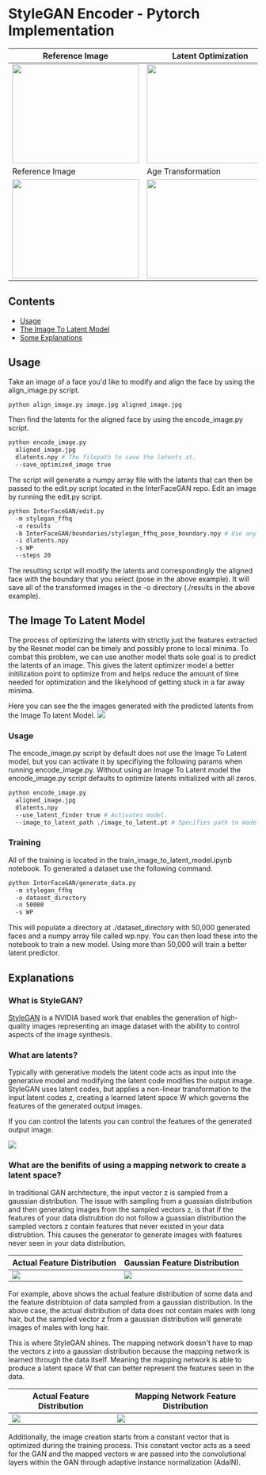 # StyleGAN Encoder - Pytorch Implementation
| Reference Image  | Latent Optimization  | Gender Transformation  | Pose Transformation  |
|---|---|---|---|
| <img src="assets/images/test_01/test_01.png" width="256px" height="200px">  | <img src="assets/images/test_01/test_01_optimization.gif" width="256px" height="200px">  | <img src="assets/images/test_01/gender/test_01_w_to_m.gif" width="256px" height="200px">  | <img src="assets/images/test_01/pose/test_01_pose.gif" width="256px" height="200px">  |
|Reference Image | Age Transformation | Gender Transformation | Glasses Transformation |
| <img src="assets/images/test_02/test_02.jpg" width="256px" height="200px">  | <img src="assets/images/test_02/age/test_02_age.gif" width="256px" height="200px">  | <img src="assets/images/test_02/gender/test_02_gender.gif" width="256px" height="200px">  | <img src="assets/images/test_02/glasses/test_02_glasses.gif" width="256px" height="200px">  |

## Contents
- [Usage](#usage)
- [The Image To Latent Model](#the-image-to-latent-model)
- [Some Explanations](#explanations)

## Usage
Take an image of a face you'd like to modify and align the face by using the align_image.py script.

```bash
python align_image.py image.jpg aligned_image.jpg

```

Then find the latents for the aligned face by using the encode_image.py script.
```bash
python encode_image.py
  aligned_image.jpg
  dlatents.npy # The filepath to save the latents at.
  --save_optimized_image true
```

The script will generate a numpy array file with the latents that can then be passed to the edit.py script located in the InterFaceGAN repo. Edit an image by running the edit.py script.
```bash
python InterFaceGAN/edit.py
  -m stylegan_ffhq
  -o results
  -b InterFaceGAN/boundaries/stylegan_ffhq_pose_boundary.npy # Use any of the boundaries found in the InterFaceGAN repo.
  -i dlatents.npy
  -s WP
  --steps 20
```
The resulting script will modify the latents and correspondingly the aligned face with the boundary that you select (pose in the above example). It will save all of the transformed images in the -o directory (./results in the above example).

## The Image To Latent Model
The process of optimizing the latents with strictly just the features extracted by the Resnet model can be timely and possibly prone to local minima. To combat this problem, we can use another model thats sole goal is to predict the latents of an image. This gives the latent optimizer model a better initilization point to optimize from and helps reduce the amount of time needed for optimization and the likelyhood of getting stuck in a far away minima.

Here you can see the the images generated with the predicted latents from the Image To latent Model.
<img src="assets/images/image_to_latent_predictions.png">

### Usage
The encode_image.py script by default does not use the Image To Latent model, but you can activate it by specifiying the following params when running encode_image.py. Without using an Image To Latent model the encode_image.py script defaults to optimize latents initialized with all zeros.
```bash
python encode_image.py
  aligned_image.jpg
  dlatents.npy
  --use_latent_finder true # Activates model.
  --image_to_latent_path ./image_to_latent.pt # Specifies path to model.
```

### Training
All of the training is located in the train_image_to_latent_model.ipynb notebook. To generated a dataset use the following command.
```bash
python InterFaceGAN/generate_data.py
  -m stylegan_ffhq
  -o dataset_directory
  -n 50000
  -s WP
```
This will populate a directory at ./dataset_directory with 50,000 generated faces and a numpy array file called wp.npy. You can then load these into the notebook to train a new model. Using more than 50,000 will train a better latent predictor.

## Explanations

### What is StyleGAN?
[StyleGAN](https://github.com/NVlabs/stylegan) is a NVIDIA based work that enables the generation of high-quality images representing an image dataset with the ability to control aspects of the image synthesis.

### What are latents?
Typically with generative models the latent code acts as input into the generative model and modifying the latent code modifies the output image. StyleGAN uses latent codes, but applies a non-linear transformation to the input latent codes z, creating a learned latent space W which governs the features of the generated output images.

If you can control the latents you can control the features of the generated output image.

<img src="assets/images/latent_difference.png">

### What are the benifits of using a mapping network to create a latent space?
In traditional GAN architecture, the input vector z is sampled from a gaussian distribution. The issue with sampling from a guassian distribution and then generating images from the sampled vectors z, is that if the features of your data distrubtion do not follow a guassian distribution the sampled vectors z contain features that never existed in your data distrubtion. This causes the generator to generate images with features never seen in your data distribution.

|  Actual Feature Distribution | Gaussian Feature Distribution  |
|---|---|
| <img src="assets/images/male_female_actual.png">  | <img src="assets/images/male_female_gaussian.png">  |

For example, above shows the actual feature distribution of some data and the feature distribtuion of data sampled from a gaussian distribution. In the above case, the actual distribution of data does not contain males with long hair, but the sampled vector z from a gaussian distribution will generate images of males with long hair.

This is where StyleGAN shines. The mapping network doesn't have to map the vectors z into a gaussian distribution because the mapping network is learned through the data itself. Meaning the mapping network is able to produce a latent space W that can better represent the features seen in the data.

|  Actual Feature Distribution | Mapping Network Feature Distribution  |
|---|---|
| <img src="assets/images/male_female_actual.png">  | <img src="assets/images/male_female_mapping.png">  |

Additionally, the image creation starts from a constant vector that is optimized during the training process. This constant vector acts as a seed for the GAN and the mapped vectors w are passed into the convolutional layers within the GAN through adaptive instance normalization (AdaIN).
